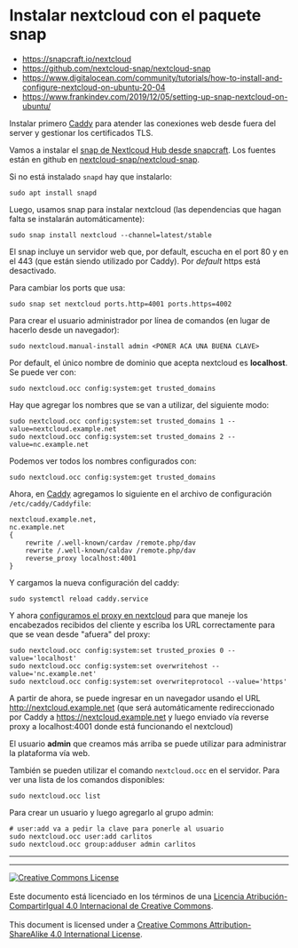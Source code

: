 # Instalar nextcloud con el paquete snap

* https://snapcraft.io/nextcloud
* https://github.com/nextcloud-snap/nextcloud-snap
* https://www.digitalocean.com/community/tutorials/how-to-install-and-configure-nextcloud-on-ubuntu-20-04
* https://www.frankindev.com/2019/12/05/setting-up-snap-nextcloud-on-ubuntu/

Instalar primero [Caddy](../Caddy) para atender las conexiones web desde fuera
del server y gestionar los certificados TLS.

Vamos a instalar el [snap de Nextlcoud Hub desde
snapcraft](https://snapcraft.io/nextcloud). Los fuentes están en github en
[nextcloud-snap/nextcloud-snap](https://github.com/nextcloud-snap/nextcloud-snap).

Si no está instalado `snapd` hay que instalarlo:
```
sudo apt install snapd
```

Luego, usamos snap para instalar nextcloud (las dependencias que hagan falta se
instalarán automáticamente):
```
sudo snap install nextcloud --channel=latest/stable
```

El snap incluye un servidor web que, por default, escucha en el port 80 y en el
443 (que están siendo utilizado por Caddy). Por _default_ https está 
desactivado.

Para cambiar los ports que usa:
```
sudo snap set nextcloud ports.http=4001 ports.https=4002
```

Para crear el usuario administrador por línea de comandos (en lugar de hacerlo
desde un navegador):
```
sudo nextcloud.manual-install admin <PONER ACA UNA BUENA CLAVE>
```

Por default, el único nombre de dominio que acepta nextcloud es **localhost**.
Se puede ver con:
```
sudo nextcloud.occ config:system:get trusted_domains
```

Hay que agregar los nombres que se van a utilizar, del siguiente modo:
```
sudo nextcloud.occ config:system:set trusted_domains 1 --value=nextcloud.example.net
sudo nextcloud.occ config:system:set trusted_domains 2 --value=nc.example.net
```

Podemos ver todos los nombres configurados con:
```
sudo nextcloud.occ config:system:get trusted_domains
```

Ahora, en [Caddy](../Caddy) agregamos lo siguiente en el archivo de
configuración `/etc/caddy/Caddyfile`:
```
nextcloud.example.net,
nc.example.net
{
	rewrite	/.well-known/cardav /remote.php/dav
	rewrite	/.well-known/caldav /remote.php/dav
	reverse_proxy localhost:4001
}
```

Y cargamos la nueva configuración del caddy:
```
sudo systemctl reload caddy.service
```

Y ahora [configuramos el proxy en 
nextcloud](https://docs.nextcloud.com/server/latest/admin_manual/configuration_server/reverse_proxy_configuration.html) 
para que maneje los encabezados recibidos del cliente y escriba los URL 
correctamente para que se vean desde "afuera" del proxy:
```
sudo nextcloud.occ config:system:set trusted_proxies 0 --value='localhost'
sudo nextcloud.occ config:system:set overwritehost --value='nc.example.net'
sudo nextcloud.occ config:system:set overwriteprotocol --value='https'
```

A partir de ahora, se puede ingresar en un navegador usando el URL 
http://nextcloud.example.net (que será automáticamente redireccionado por Caddy
a https://nextcloud.example.net y luego enviado vía reverse proxy a
localhost:4001 donde está funcionando el nextcloud)

El usuario **admin** que creamos más arriba se puede utilizar para administrar
la plataforma vía web.

También se pueden utilizar el comando `nextcloud.occ` en el servidor. Para ver
una lista de los comandos disponibles:
```
sudo nextcloud.occ list
```

Para crear un usuario y luego agregarlo al grupo admin:
```
# user:add va a pedir la clave para ponerle al usuario
sudo nextcloud.occ user:add carlitos
sudo nextcloud.occ group:adduser admin carlitos
```

___
<!-- LICENSE -->
___
<a rel="licencia" href="http://creativecommons.org/licenses/by-sa/4.0/deed.es">
<img alt="Creative Commons License" style="border-width:0"
src="https://i.creativecommons.org/l/by-sa/4.0/88x31.png" /></a>
<br /><br />
Este documento está licenciado en los términos de una <a rel="licencia"
href="http://creativecommons.org/licenses/by-sa/4.0/deed.es">
Licencia Atribución-CompartirIgual 4.0 Internacional de Creative Commons</a>.
<br /><br />
This document is licensed under a <a rel="license" 
href="http://creativecommons.org/licenses/by-sa/4.0/deed.en">
Creative Commons Attribution-ShareAlike 4.0 International License</a>.
<!-- END --> 

